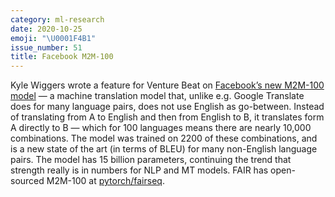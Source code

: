 ```yaml
---
category: ml-research
date: 2020-10-25
emoji: "\U0001F4B1"
issue_number: 51
title: Facebook M2M-100
---
```


Kyle Wiggers wrote a feature for Venture Beat on [Facebook’s new M2M-100 model](https://venturebeat.com/2020/10/19/facebooks-open-source-m2m-100-model-can-translate-between-100-different-languages/?utm_campaign=Dynamically%20Typed&utm_medium=email&utm_source=Revue%20newsletter) — a machine translation model that, unlike e.g.
Google Translate does for many language pairs, does not use English as go-between.
Instead of translating from A to English and then from English to B, it translates form A directly to B — which for 100 languages means there are nearly 10,000 combinations.
The model was trained on 2200 of these combinations, and is a new state of the art (in terms of BLEU) for many non-English language pairs.
The model has 15 billion parameters, continuing the trend that strength really is in numbers for NLP and MT models.
FAIR has open-sourced M2M-100 at [pytorch/fairseq](https://github.com/pytorch/fairseq/tree/master/examples/m2m_100?utm_campaign=Dynamically%20Typed&utm_medium=email&utm_source=Revue%20newsletter).